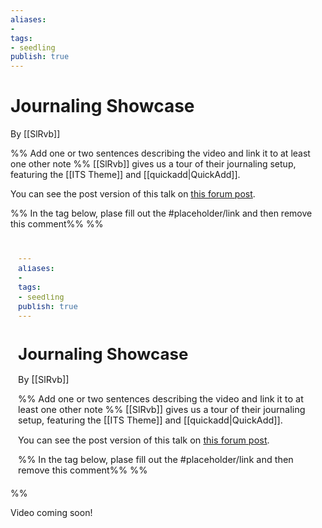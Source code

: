 ```yaml
---
aliases: 
- 
tags:
- seedling
publish: true
---
```


# Journaling Showcase

By [[SlRvb]]

%% Add one or two sentences describing the video and link it to at least one other note %%
[[SlRvb]] gives us a tour of their journaling setup, featuring the [[ITS Theme]] and [[quickadd|QuickAdd]]. 

You can see the post version of this talk on [this forum post](https://forum.obsidian.md/t/slrvbs-journaling-setup/).

%% In the tag below, plase fill out the #placeholder/link and then remove this comment%%
%%
<iframe width="100%" height="400px" src="#placeholder/link" title="YouTube video player" frameborder="0" allow="accelerometer; autoplay; clipboard-write; encrypted-media; gyroscope; picture-in-picture" allowfullscreen></iframe>
%%


Video coming soon!